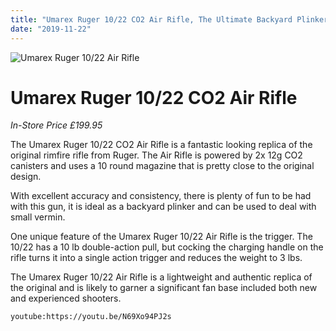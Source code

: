 ```yaml
---
title: "Umarex Ruger 10/22 CO2 Air Rifle, The Ultimate Backyard Plinker"
date: "2019-11-22"
---
```

![Umarex Ruger 10/22 Air Rifle](https://res.cloudinary.com/shooting-supplies/image/upload/v1574436181/Umarex-Ruger-10-22-CO2-Air-Rifle_nn3cu5.jpg)

# **Umarex Ruger 10/22 CO2 Air Rifle**
*In-Store Price £199.95*

The Umarex Ruger 10/22 CO2 Air Rifle is a fantastic looking replica of the original rimfire rifle from Ruger. The Air Rifle is powered by 2x 12g CO2 canisters and uses a 10 round magazine that is pretty close to the original design.

With excellent accuracy and consistency, there is plenty of fun to be had with this gun, it is ideal as a backyard plinker and can be used to deal with small vermin.

One unique feature of the Umarex Ruger 10/22 Air Rifle is the trigger. The 10/22 has a 10 lb double-action pull, but cocking the charging handle on the rifle turns it into a single action trigger and reduces the weight to 3 lbs.

The Umarex Ruger 10/22 Air Rifle is a lightweight and authentic replica of the original and is likely to garner a significant fan base included both new and experienced shooters.

`youtube:https://youtu.be/N69Xo94PJ2s`
